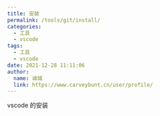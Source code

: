 ```yaml
---
title: 安装
permalink: /tools/git/install/
categories: 
  - 工具
  - vscode
tags: 
  - 工具
  - vscode
date: 2021-12-28 11:11:06
author: 
  name: 诚城
  link: https://www.carveybunt.cn/user/profile/
---
```

vscode 的安装